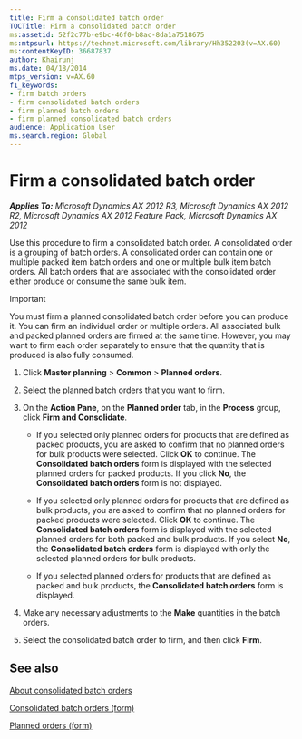 ```yaml
---
title: Firm a consolidated batch order
TOCTitle: Firm a consolidated batch order
ms:assetid: 52f2c77b-e9bc-46f0-b8ac-8da1a7518675
ms:mtpsurl: https://technet.microsoft.com/library/Hh352203(v=AX.60)
ms:contentKeyID: 36687837
author: Khairunj
ms.date: 04/18/2014
mtps_version: v=AX.60
f1_keywords:
- firm batch orders
- firm consolidated batch orders
- firm planned batch orders
- firm planned consolidated batch orders
audience: Application User
ms.search.region: Global
---
```


# Firm a consolidated batch order 


_**Applies To:** Microsoft Dynamics AX 2012 R3, Microsoft Dynamics AX 2012 R2, Microsoft Dynamics AX 2012 Feature Pack, Microsoft Dynamics AX 2012_

Use this procedure to firm a consolidated batch order. A consolidated order is a grouping of batch orders. A consolidated order can contain one or multiple packed item batch orders and one or multiple bulk item batch orders. All batch orders that are associated with the consolidated order either produce or consume the same bulk item.


> [!IMPORTANT]
> <P>You must firm a planned consolidated batch order before you can produce it. You can firm an individual order or multiple orders. All associated bulk and packed planned orders are firmed at the same time. However, you may want to firm each order separately to ensure that the quantity that is produced is also fully consumed.</P>



1.  Click **Master planning** \> **Common** \> **Planned orders**.

2.  Select the planned batch orders that you want to firm.

3.  On the **Action Pane**, on the **Planned order** tab, in the **Process** group, click **Firm and Consolidate**.
    
      - If you selected only planned orders for products that are defined as packed products, you are asked to confirm that no planned orders for bulk products were selected. Click **OK** to continue. The **Consolidated batch orders** form is displayed with the selected planned orders for packed products. If you click **No**, the **Consolidated batch orders** form is not displayed.
    
      - If you selected only planned orders for products that are defined as bulk products, you are asked to confirm that no planned orders for packed products were selected. Click **OK** to continue. The **Consolidated batch orders** form is displayed with the selected planned orders for both packed and bulk products. If you select **No**, the **Consolidated batch orders** form is displayed with only the selected planned orders for bulk products.
    
      - If you selected planned orders for products that are defined as packed and bulk products, the **Consolidated batch orders** form is displayed.

4.  Make any necessary adjustments to the **Make** quantities in the batch orders.

5.  Select the consolidated batch order to firm, and then click **Firm**.

## See also

[About consolidated batch orders](about-consolidated-batch-orders.md)

[Consolidated batch orders (form)](https://technet.microsoft.com/library/hh328731\(v=ax.60\))

[Planned orders (form)](https://technet.microsoft.com/library/aa620351\(v=ax.60\))

  


